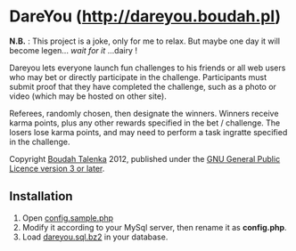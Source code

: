 # DareYou (http://dareyou.boudah.pl)

**N.B.** : This project is a joke, only for me to relax. But maybe one day it will become legen... *wait for it* ...dairy !

Dareyou lets everyone launch fun challenges to his friends or all web users who may bet or directly participate in the challenge. Participants must submit proof that they have completed the challenge, such as a photo or video (which may be hosted on other site).

Referees, randomly chosen, then designate the winners. Winners receive karma points, plus any other rewards specified in the bet / challenge. The losers lose karma points, and may need to perform a task ingratte specified in the challenge.

Copyright [Boudah Talenka](http://boudah.pl) 2012, published under the [GNU General Public Licence version 3 or later](http://www.gnu.org/licenses/gpl.html).

## Installation

1. Open [config.sample.php](https://github.com/Talenka/dareyou/blob/master/config.sample.php) 
2. Modify it according to your MySql server, then rename it as **config.php**.
3. Load [dareyou.sql.bz2](https://github.com/Talenka/dareyou/blob/master/dareyou.sql.bz2) in your database.